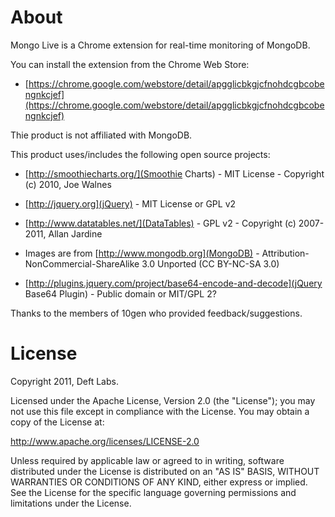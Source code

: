 
About
=============

Mongo Live is a Chrome extension for real-time monitoring of MongoDB.

You can install the extension from the Chrome Web Store:
    
* [https://chrome.google.com/webstore/detail/apgglicbkgjcfnohdcgbcobengnkcjef](https://chrome.google.com/webstore/detail/apgglicbkgjcfnohdcgbcobengnkcjef)

Thie product is not affiliated with MongoDB.

This product uses/includes the following open source projects:

* [http://smoothiecharts.org/](Smoothie Charts) - MIT License - Copyright (c) 2010, Joe Walnes

* [http://jquery.org](jQuery) - MIT License or GPL v2

* [http://www.datatables.net/](DataTables) - GPL v2 - Copyright (c) 2007-2011, Allan Jardine 

* Images are from [http://www.mongodb.org](MongoDB) - Attribution-NonCommercial-ShareAlike 3.0 Unported (CC BY-NC-SA 3.0) 

* [http://plugins.jquery.com/project/base64-encode-and-decode](jQuery Base64 Plugin) - Public domain or MIT/GPL 2?

Thanks to the members of 10gen who provided feedback/suggestions.

License
=============

Copyright 2011, Deft Labs.

Licensed under the Apache License, Version 2.0 (the "License");
you may not use this file except in compliance with the License.
You may obtain a copy of the License at:

http://www.apache.org/licenses/LICENSE-2.0

Unless required by applicable law or agreed to in writing, software
distributed under the License is distributed on an "AS IS" BASIS,
WITHOUT WARRANTIES OR CONDITIONS OF ANY KIND, either express or implied.
See the License for the specific language governing permissions and
limitations under the License.
